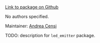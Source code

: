<div id='led_emitter-autogenerated' markdown='1'>


<!-- do not edit this file, autogenerated -->

[Link to package on Github](github:org=duckietown,repo=Software,path=40-coordination/led_emitter,branch=andrea-config)

No authors specified.

Maintainer: [Andrea Censi](mailto:acensi@idsc.mavt.ethz.ch)

TODO: description for `led_emitter` package.



</div>

